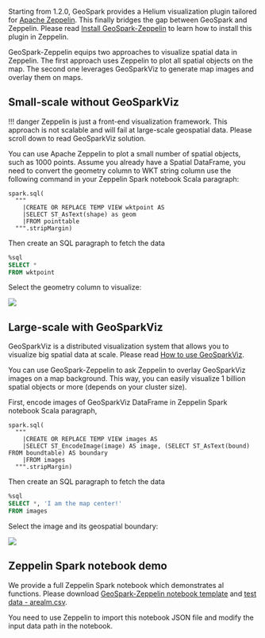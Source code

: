 Starting from 1.2.0, GeoSpark provides a Helium visualization plugin tailored for [Apache Zeppelin](). This finally bridges the gap between GeoSpark and Zeppelin.  Please read [Install GeoSpark-Zeppelin](../download/zeppelin/) to learn how to install this plugin in Zeppelin.

GeoSpark-Zeppelin equips two approaches to visualize spatial data in Zeppelin. The first approach uses Zeppelin to plot all spatial objects on the map. The second one leverages GeoSparkViz to generate map images and overlay them on maps.

## Small-scale without GeoSparkViz

!!! danger
	Zeppelin is just a front-end visualization framework. This approach is not scalable and will fail at large-scale geospatial data. Please scroll down to read GeoSparkViz solution.

You can use Apache Zeppelin to plot a small number of spatial objects, such as 1000 points. Assume you already have a Spatial DataFrame, you need to convert the geometry column to WKT string column use the following command in your Zeppelin Spark notebook Scala paragraph:


```
spark.sql(
  """
    |CREATE OR REPLACE TEMP VIEW wktpoint AS
    |SELECT ST_AsText(shape) as geom
    |FROM pointtable
  """.stripMargin)
```

Then create an SQL paragraph to fetch the data
```sql
%sql
SELECT *
FROM wktpoint
```

Select the geometry column to visualize:

![](../image/sql-zeppelin.gif)

## Large-scale with GeoSparkViz

GeoSparkViz is a distributed visualization system that allows you to visualize big spatial data at scale. Please read [How to use GeoSparkViz](viz).

You can use GeoSpark-Zeppelin to ask Zeppelin to overlay GeoSparkViz images on a map background. This way, you can easily visualize 1 billion spatial objects or more (depends on your cluster size).

First, encode images of GeoSparkViz DataFrame in Zeppelin Spark notebook Scala paragraph,

```
spark.sql(
  """
    |CREATE OR REPLACE TEMP VIEW images AS
    |SELECT ST_EncodeImage(image) AS image, (SELECT ST_AsText(bound) FROM boundtable) AS boundary
    |FROM images
  """.stripMargin)
```

Then create an SQL paragraph to fetch the data
```sql
%sql
SELECT *, 'I am the map center!'
FROM images
```

Select the image and its geospatial boundary:

![](../image/viz-zeppelin.gif)

## Zeppelin Spark notebook demo

We provide a full Zeppelin Spark notebook which demonstrates al functions. Please download [GeoSpark-Zeppelin notebook template](../image/geospark-zeppelin-demo.json) and [test data - arealm.csv](../image/arealm.csv).

You need to use Zeppelin to import this notebook JSON file and modify the input data path in the notebook.